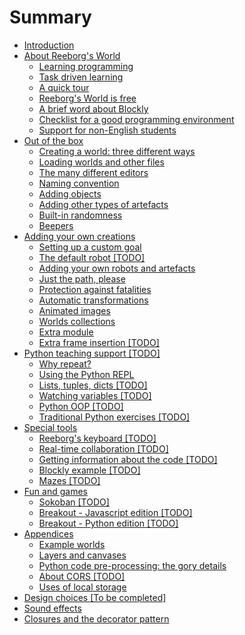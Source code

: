 # Summary

* [Introduction](introduction.md)
* [About Reeborg's World](about/about.md)
  * [Learning programming](about/learning.md)
  * [Task driven learning](about/tdl.md)
  * [A quick tour](about/a-quick-tour.md)
  * [Reeborg's World is free](about/free.md)
  * [A brief word about Blockly](about/blockly.md)
  * [Checklist for a good programming environment](about/checklist.md)
  * [Support for non-English students](about/international.md)
* [Out of the box](included/part1.md)
  * [Creating a world: three different ways](included/chapter1.md)
  * [Loading worlds and other files](included/loading-worlds.md)
  * [The many different editors](included/the-many-different-editors.md)
  * [Naming convention](included/naming-convention.md)
  * [Adding objects](included/adding-objects.md)
  * [Adding other types of artefacts](included/backgrounds.md)
  * [Built-in randomness](included/built-in-randomness.md)
  * [Beepers](included/beepers.md)
* [Adding your own creations](extending/part2.md)
  * [Setting up a custom goal](extending/setting-up-a-custom-goal.md)
  * [The default robot \[TODO\]](extending/about-the-default-robot.md)
  * [Adding your own robots and artefacts](extending/adding-your-own-robots-and-artefacts.md)
  * [Just the path, please](extending/just-the-path-please.md)
  * [Protection against fatalities](extending/protection-against-fatalities.md)
  * [Automatic transformations](extending/automatic-transformations.md)
  * [Animated images](extending/animated-images.md)
  * [Worlds collections](extending/worlds-collections.md)
  * [Extra module](extending/extra-module.md)
  * [Extra frame insertion \[TODO\]](extending/extra-frame-insertion.md)
* [Python teaching support \[TODO\]](teaching_py/python.md)
  * [Why repeat?](teaching_py/why-repeat.md)
  * [Using the Python REPL](teaching_py/using-the-python-repl.md)
  * [Lists, tuples, dicts \[TODO\]](teaching_py/lists-tuples-dicts.md)
  * [Watching variables \[TODO\]](teaching_py/watching-variables.md)
  * [Python OOP \[TODO\]](teaching_py/python-oop.md)
  * [Traditional Python exercises \[TODO\]](teaching_py/traditional-python-exercices.md)
* [Special tools](tools/special_tools.md)
  * [Reeborg's keyboard \[TODO\]](tools/reeborgs-keyboard.md)
  * [Real-time collaboration \[TODO\]](tools/real-time-collaboration.md)
  * [Getting information about the code \[TODO\]](tools/getting-information-about-the-code.md)
  * [Blockly example \[TODO\]](tools/blockly-example.md)
  * [Mazes \[TODO\]](tools/mazes.md)
* [Fun and games](games/games.md)
  * [Sokoban \[TODO\]](games/sokoban.md)
  * [Breakout - Javascript edition \[TODO\]](games/breakout_js.md)
  * [Breakout - Python edition \[TODO\]](games/breakout_py.md)
* [Appendices](appendices/appendices.md)
  * [Example worlds](appendices/appendix-example-worlds.md)
  * [Layers and canvases](appendices/layers-and-canvases.md)
  * [Python code pre-processing: the gory details](appendices/python-code-pre-processing-the-gory-details.md)
  * [About CORS \[TODO\]](appendices/about-cors.md)
  * [Uses of local storage](appendices/uses-of-local-storage.md)
* [Design choices \[To be completed\]](design-choices-to-be-completed.md)
* [Sound effects](sound-effects-todo.md)
* [Closures and the decorator pattern](closures-and-the-decorator-pattern.md)

